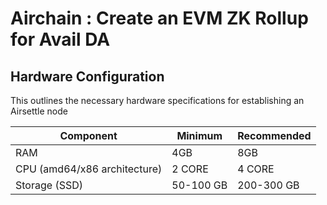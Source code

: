 # Airchain : Create an EVM ZK Rollup for Avail DA

## Hardware Configuration <a href="#hardware-configuration" id="hardware-configuration"></a>

This outlines the necessary hardware specifications for establishing an Airsettle node

| Component                    | Minimum   | Recommended |
| ---------------------------- | --------- | ----------- |
| RAM                          | 4GB       | 8GB         |
| CPU (amd64/x86 architecture) | 2 CORE    | 4 CORE      |
| Storage (SSD)                | 50-100 GB | 200-300 GB  |
